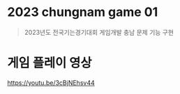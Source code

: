 # 2023 chungnam game 01
 >2023년도 전국기는경기대회 게임개발 충남 문제 기능 구현
# 게임 플레이 영상 
https://youtu.be/3cBjNEhsv44
